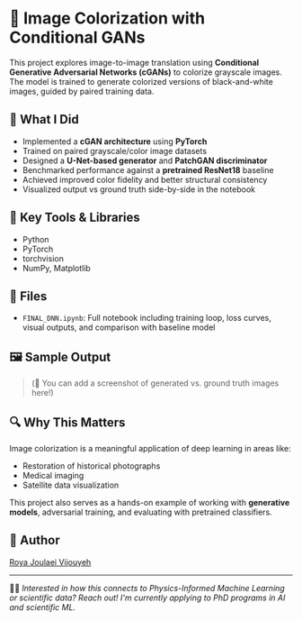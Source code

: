 # 🎨 Image Colorization with Conditional GANs

This project explores image-to-image translation using **Conditional Generative Adversarial Networks (cGANs)** to colorize grayscale images. The model is trained to generate colorized versions of black-and-white images, guided by paired training data.

## 🧠 What I Did

- Implemented a **cGAN architecture** using **PyTorch**
- Trained on paired grayscale/color image datasets
- Designed a **U-Net-based generator** and **PatchGAN discriminator**
- Benchmarked performance against a **pretrained ResNet18** baseline
- Achieved improved color fidelity and better structural consistency
- Visualized output vs ground truth side-by-side in the notebook

## 🧪 Key Tools & Libraries

- Python
- PyTorch
- torchvision
- NumPy, Matplotlib

## 📁 Files

- `FINAL_DNN.ipynb`: Full notebook including training loop, loss curves, visual outputs, and comparison with baseline model

## 🖼️ Sample Output

> (📸 You can add a screenshot of generated vs. ground truth images here!)

## 🔍 Why This Matters

Image colorization is a meaningful application of deep learning in areas like:
- Restoration of historical photographs
- Medical imaging
- Satellite data visualization

This project also serves as a hands-on example of working with **generative models**, adversarial training, and evaluating with pretrained classifiers.

## 📌 Author

[Roya Joulaei Vijouyeh](https://github.com/RoyaJV97)

---

👩‍🔬 *Interested in how this connects to Physics-Informed Machine Learning or scientific data? Reach out! I'm currently applying to PhD programs in AI and scientific ML.*

